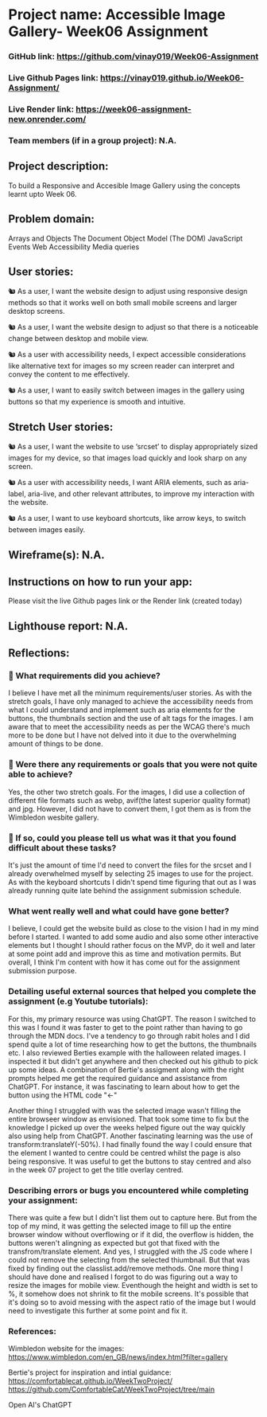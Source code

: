 # Project name: Accessible Image Gallery- Week06 Assignment

### GitHub link: https://github.com/vinay019/Week06-Assignment

### Live Github Pages link: https://vinay019.github.io/Week06-Assignment/

### Live Render link: https://week06-assignment-new.onrender.com/

### Team members (if in a group project): N.A.

## Project description:

To build a Responsive and Accesible Image Gallery using the concepts learnt upto Week 06.

## Problem domain:

Arrays and Objects
The Document Object Model (The DOM)
JavaScript Events
Web Accessibility
Media queries

## User stories:

🐿️ As a user, I want the website design to adjust using responsive design methods so that it works well on both small mobile screens and larger desktop screens.

🐿️ As a user, I want the website design to adjust so that there is a noticeable change between desktop and mobile view.

🐿️ As a user with accessibility needs, I expect accessible considerations like alternative text for images so my screen reader can interpret and convey the content to me effectively.

🐿️ As a user, I want to easily switch between images in the gallery using buttons so that my experience is smooth and intuitive.

## Stretch User stories:

🐿️ As a user, I want the website to use ‘srcset’ to display appropriately sized images for my device, so that images load quickly and look sharp on any screen.

🐿️ As a user with accessibility needs, I want ARIA elements, such as aria-label, aria-live, and other relevant attributes, to improve my interaction with the website.

🐿️ As a user, I want to use keyboard shortcuts, like arrow keys, to switch between images easily.

## Wireframe(s): N.A.

## Instructions on how to run your app:

Please visit the live Github pages link or the Render link (created today)

## Lighthouse report: N.A.

## Reflections:

### 🎯 What requirements did you achieve?

I believe I have met all the minimum requirements/user stories. As with the stretch goals, I have only managed to achieve the accessibility needs from what I could understand and implement such as aria elements for the buttons, the thumbnails section and the use of alt tags for the images. I am aware that to meet the accessibility needs as per the WCAG there's much more to be done but I have not delved into it due to the overwhelming amount of things to be done.

### 🎯 Were there any requirements or goals that you were not quite able to achieve?

Yes, the other two stretch goals. For the images, I did use a collection of different file formats such as webp, avif(the latest superior quality format) and jpg. However, I did not have to convert them, I got them as is from the Wimbledon wesbite gallery.

### 🎯 If so, could you please tell us what was it that you found difficult about these tasks?

It's just the amount of time I'd need to convert the files for the srcset and I already overwhelmed myself by selecting 25 images to use for the project. As with the keyboard shortcuts I didn't spend time figuring that out as I was already running quite late behind the assignment submission schedule.

### What went really well and what could have gone better?

I believe, I could get the website build as close to the vision I had in my mind before I started. I wanted to add some audio and also some other interactive elements but I thought I should rather focus on the MVP, do it well and later at some point add and improve this as time and motivation permits. But overall, I think I'm content with how it has come out for the assignment submission purpose.

### Detailing useful external sources that helped you complete the assignment (e.g Youtube tutorials):

For this, my primary resource was using ChatGPT. The reason I switched to this was I found it was faster to get to the point rather than having to go through the MDN docs. I've a tendency to go through rabit holes and I did spend quite a lot of time researching how to get the buttons, the thumbnails etc. I also reviewed Berties example with the halloween related images. I inspected it but didn't get anywhere and then checked out his github to pick up some ideas. A combination of Bertie's assigment along with the right prompts helped me get the required guidance and assistance from ChatGPT. For instance, it was fascinating to learn about how to get the button using the HTML code "&#8592;"

Another thing I struggled with was the selected image wasn't filling the entire browseer window as envisioned. That took some time to fix but the knowledge I picked up over the weeks helped figure out the way quickly also using help from ChatGPT. Another fascinating learning was the use of transform:translateY(-50%). I had finally found the way I could ensure that the element I wanted to centre could be centred whilst the page is also being responsive. It was useful to get the buttons to stay centred and also in the week 07 project to get the title overlay centred.

### Describing errors or bugs you encountered while completing your assignment:

There was quite a few but I didn't list them out to capture here. But from the top of my mind, it was getting the selected image to fill up the entire browser window without overflowing or if it did, the overflow is hidden, the buttons weren't alingning as expected but got that fixed with the transfrom/translate element. And yes, I struggled with the JS code where I could not remove the selecting from the selected thiumbnail. But that was fixed by finding out the classlist.add/remove methods. One more thing I should have done and realised I forgot to do was figuring out a way to resize the images for mobile view. Eventhough the height and width is set to %, it somehow does not shrink to fit the mobile screens. It's possible that it's doing so to avoid messing with the aspect ratio of the image but I would need to investigate this further at some point and fix it.

### References:

Wimbledon website for the images: https://www.wimbledon.com/en_GB/news/index.html?filter=gallery

Bertie's project for inspiration and intial guidance: https://comfortablecat.github.io/WeekTwoProject/
https://github.com/ComfortableCat/WeekTwoProject/tree/main

Open AI's ChatGPT
